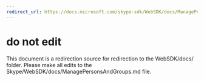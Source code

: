 ```yaml
---
redirect_url: https://docs.microsoft.com/skype-sdk/WebSDK/docs/ManagePersonsAndGroups
---
```

# do not edit
This document is a redirection source for redirection to the WebSDK/docs/ folder. Please make all edits to the Skype/WebSDK/docs/ManagePersonsAndGroups.md file.

